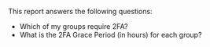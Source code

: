 This report answers the following questions:

- Which of my groups require 2FA?
- What is the 2FA Grace Period (in hours) for each group?